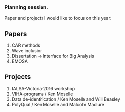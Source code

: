 ### Planning session.

Paper and projects I would like to focus on this year:

## Papers
1. CAR methods
2. Wave inclusion
3. Dissertation -> Interface for Big Analysis
4. EMOSA 




## Projects  
1. IALSA-Victoria-2016 workshop
2. VIHA-programs  / Ken Moselle  
3. Data de-identification / Ken Moselle and Will Beasley
4. PolyQual / Ken Moselle and  Malcolm Maclure  
